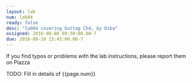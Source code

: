 ```yaml
---
layout: lab
num: lab04
ready: false
desc: "lab04 covering Guttag Ch4, by Diba"
assigned: 2016-08-08 09:30:00.00-7
due: 2016-08-10 15:45:00.00-7
---
```


If you find typos or problems with the lab instructions, please report them on Piazza


TODO: Fill in details of {{page.num}}
